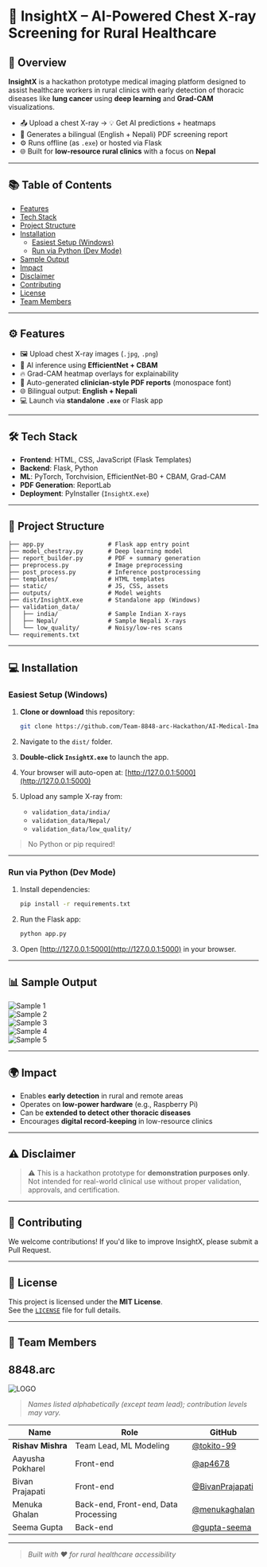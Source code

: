 # 🩻 InsightX – AI-Powered Chest X-ray Screening for Rural Healthcare

## 🚀 Overview

**InsightX** is a hackathon prototype medical imaging platform designed to assist healthcare workers in rural clinics with early detection of thoracic diseases like **lung cancer** using **deep learning** and **Grad-CAM** visualizations.

- 📤 Upload a chest X-ray → 💡 Get AI predictions + heatmaps
- 📝 Generates a bilingual (English + Nepali) PDF screening report
- ⚙️ Runs offline (as `.exe`) or hosted via Flask
- 🌐 Built for **low-resource rural clinics** with a focus on **Nepal**

---

## 📚 Table of Contents

- [Features](#️️-features)
- [Tech Stack](#️-tech-stack)
- [Project Structure](#-project-structure)
- [Installation](#-installation)
  - [Easiest Setup (Windows)](#easiest-setup-windows)
  - [Run via Python (Dev Mode)](#run-via-python-dev-mode)
- [Sample Output](#-sample-output)
- [Impact](#-impact)
- [Disclaimer](#️-disclaimer)
- [Contributing](#-contributing)
- [License](#-license)
- [Team Members](#-team-members)

---

## ⚙️ Features

- 🖼️ Upload chest X-ray images (`.jpg`, `.png`)
- 🧠 AI inference using **EfficientNet + CBAM**
- 🔥 Grad-CAM heatmap overlays for explainability
- 📄 Auto-generated **clinician-style PDF reports** (monospace font)
- 🌐 Bilingual output: **English + Nepali**
- 💻 Launch via **standalone `.exe`** or Flask app

---

## 🛠️ Tech Stack

- **Frontend**: HTML, CSS, JavaScript (Flask Templates)
- **Backend**: Flask, Python
- **ML**: PyTorch, Torchvision, EfficientNet-B0 + CBAM, Grad-CAM
- **PDF Generation**: ReportLab
- **Deployment**: PyInstaller (`InsightX.exe`)

---

## 📂 Project Structure

```
├── app.py                  # Flask app entry point
├── model_chestray.py       # Deep learning model
├── report_builder.py       # PDF + summary generation
├── preprocess.py           # Image preprocessing
├── post_process.py         # Inference postprocessing
├── templates/              # HTML templates
├── static/                 # JS, CSS, assets
├── outputs/                # Model weights
├── dist/InsightX.exe       # Standalone app (Windows)
├── validation_data/
│   ├── india/              # Sample Indian X-rays
│   ├── Nepal/              # Sample Nepali X-rays
│   └── low_quality/        # Noisy/low-res scans
└── requirements.txt
```

---

## 💻 Installation

### Easiest Setup (Windows)

1. **Clone or download** this repository:

   ```bash
   git clone https://github.com/Team-8848-arc-Hackathon/AI-Medical-Imaging-Project.git
   ```

2. Navigate to the `dist/` folder.

3. **Double-click `InsightX.exe`** to launch the app.

4. Your browser will auto-open at: [http://127.0.0.1:5000](http://127.0.0.1:5000)

5. Upload any sample X-ray from:

   - `validation_data/india/`
   - `validation_data/Nepal/`
   - `validation_data/low_quality/`

> No Python or pip required!

---

### Run via Python (Dev Mode)

1. Install dependencies:

   ```bash
   pip install -r requirements.txt
   ```

2. Run the Flask app:

   ```bash
   python app.py
   ```

3. Open [http://127.0.0.1:5000](http://127.0.0.1:5000) in your browser.

---

## 📊 Sample Output

![Sample 1](static/sample1.png)  
![Sample 2](static/sample2.png)  
![Sample 3](static/sample3.png)  
![Sample 4](static/sample4.png)  
![Sample 5](static/sample5.png)

---

## 🌍 Impact

- Enables **early detection** in rural and remote areas
- Operates on **low-power hardware** (e.g., Raspberry Pi)
- Can be **extended to detect other thoracic diseases**
- Encourages **digital record-keeping** in low-resource clinics

---

## ⚠️ Disclaimer

> ⚠️ This is a hackathon prototype for **demonstration purposes only**.  
> Not intended for real-world clinical use without proper validation, approvals, and certification.

---

## 🤝 Contributing

We welcome contributions! If you'd like to improve InsightX, please submit a Pull Request.

---

## 📄 License

This project is licensed under the **MIT License**.  
See the [`LICENSE`](LICENSE) file for full details.

---

## 👥 Team Members
## 8848.arc
![LOGO](static/group_logo.png) 

> _Names listed alphabetically (except team lead); contribution levels may vary._

| Name              | Role                          | GitHub                  |
|-------------------|-------------------------------|--------------------------|
| **Rishav Mishra** | Team Lead, ML Modeling        | [@tokito-99](https://github.com/tokito-99) |
| Aayusha Pokharel  | Front-end                     | [@ap4678](https://github.com/ap4678) |
| Bivan Prajapati   | Front-end                     | [@BivanPrajapati](https://github.com/BivanPrajapati) |
| Menuka Ghalan     | Back-end, Front-end, Data Processing | [@menukaghalan](https://github.com/menukaghalan) |
| Seema Gupta       | Back-end                      | [@gupta-seema](https://github.com/gupta-seema) |

---

> _Built with ❤️ for rural healthcare accessibility_